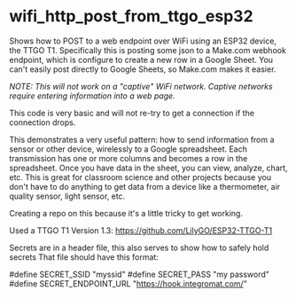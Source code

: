 # wifi_http_post_from_ttgo_esp32
Shows how to POST to a web endpoint over WiFi using an ESP32 device, the TTGO T1.  Specifically this is posting some json to a Make.com webhook endpoint,
which is configure to create a new row in a Google Sheet.  You can't easily post directly to Google Sheets, so Make.com makes it easier.

*NOTE: This will not work on a "captive" WiFi network.  Captive networks require entering information into a web page.*

This code is very basic and will not re-try to get a connection if the connection drops.

This demonstrates a very useful pattern:  how to send information from a sensor or other device, wirelessly to a Google spreadsheet.  Each transmission
has one or more columns and becomes a row in the spreadsheet.  Once you have data in the sheet, you can view, analyze, chart, etc.  This is 
great for classroom science and other projects because you don't have to do anything to get data from a device like a thermometer,
air quality sensor, light sensor, etc.

Creating a repo on this because it's a little tricky to get working.

Used a TTGO T1 Version 1.3:  https://github.com/LilyGO/ESP32-TTGO-T1 

Secrets are in a header file, this also serves to show how to safely hold secrets
That file should have this format:

#define SECRET_SSID "myssid"
#define SECRET_PASS "my password"
#define SECRET_ENDPOINT_URL "https://hook.integromat.com/<YOUR ID GOES HERE>"


